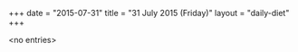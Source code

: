 +++
date = "2015-07-31"
title = "31 July 2015 (Friday)"
layout = "daily-diet"
+++


\<no entries\>

